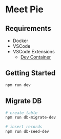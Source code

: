 # Meet Pie

## Requirements

- Docker
- VSCode
- VSCode Extensions
  - [Dev Container](https://code.visualstudio.com/docs/devcontainers/containers)

## Getting Started

```bash
npm run dev
```

## Migrate DB

```bash
# create table
npm run db-migrate-dev

# insert records
npm run db-seed-dev
```
